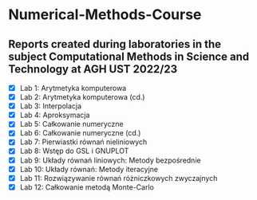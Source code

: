 # Numerical-Methods-Course

## Reports created during laboratories in the subject Computational Methods in Science and Technology at AGH UST 2022/23

- [x] Lab 1: Arytmetyka komputerowa
- [x] Lab 2: Arytmetyka komputerowa (cd.)
- [x] Lab 3: Interpolacja
- [x] Lab 4: Aproksymacja
- [x] Lab 5: Całkowanie numeryczne
- [x] Lab 6: Całkowanie numeryczne (cd.)
- [x] Lab 7: Pierwiastki równań nieliniowych 
- [x] Lab 8: Wstęp do GSL i GNUPLOT
- [x] Lab 9: Układy równań liniowych: Metody bezpośrednie
- [x] Lab 10: Układy równań: Metody iteracyjne
- [x] Lab 11: Rozwiązywanie równań różniczkowych zwyczajnych 
- [x] Lab 12: Całkowanie metodą Monte-Carlo
